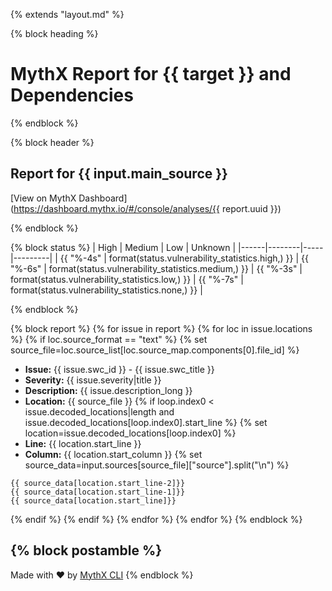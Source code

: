 {% extends "layout.md" %}

{% block heading %}
# MythX Report for {{ target }} and Dependencies
{% endblock %}

{% block header %}
##  Report for {{ input.main_source }}
[View on MythX Dashboard](https://dashboard.mythx.io/#/console/analyses/{{ report.uuid }})

{% endblock %}

{% block status %}
| High | Medium | Low | Unknown |
|------|--------|-----|---------|
| {{ "%-4s" | format(status.vulnerability_statistics.high,) }} | {{ "%-6s" | format(status.vulnerability_statistics.medium,) }} | {{ "%-3s" | format(status.vulnerability_statistics.low,) }} | {{ "%-7s" | format(status.vulnerability_statistics.none,) }} |

{% endblock %}

{% block report %}
{% for issue in report %}
{% for loc in issue.locations %}
{% if loc.source_format == "text" %}
{% set source_file=loc.source_list[loc.source_map.components[0].file_id] %}
- **Issue:** {{ issue.swc_id }} - {{ issue.swc_title }}
- **Severity:** {{ issue.severity|title }}
- **Description:** {{ issue.description_long }}
- **Location:** {{ source_file }}
{% if loop.index0 < issue.decoded_locations|length and issue.decoded_locations[loop.index0].start_line %}
{% set location=issue.decoded_locations[loop.index0] %}
- **Line:** {{ location.start_line }}
- **Column:** {{ location.start_column }}
{% set source_data=input.sources[source_file]["source"].split("\n") %}

```
{{ source_data[location.start_line-2]}}
{{ source_data[location.start_line-1]}}
{{ source_data[location.start_line]}}
```


{% endif %}
{% endif %}
{% endfor %}
{% endfor %}
{% endblock %}

{% block postamble %}
----------
Made with ♥ by [MythX CLI](https://github.com/dmuhs/mythx-cli)
{% endblock %}
